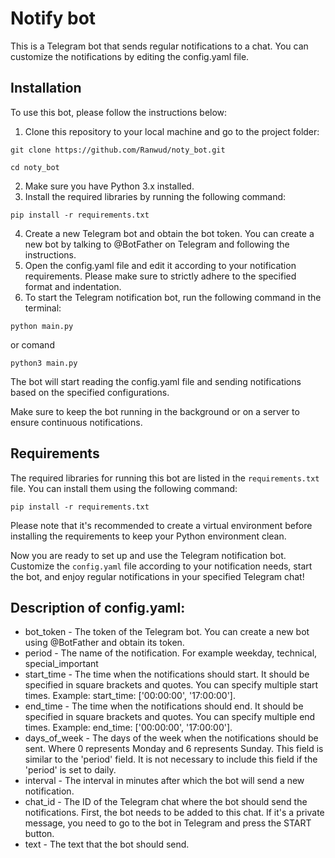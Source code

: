 # Notify bot
This is a Telegram bot that sends regular notifications to a chat. You can customize the notifications by editing the config.yaml file.

## Installation

To use this bot, please follow the instructions below:

1. Clone this repository to your local machine and go to the project folder:
```shell
git clone https://github.com/Ranwud/noty_bot.git
```

```shell
cd noty_bot
```

2. Make sure you have Python 3.x installed.
3. Install the required libraries by running the following command:

```shell
pip install -r requirements.txt
```

4. Create a new Telegram bot and obtain the bot token. You can create a new bot by talking to @BotFather on Telegram and following the instructions.
5. Open the config.yaml file and edit it according to your notification requirements. Please make sure to strictly adhere to the specified format and indentation.
6. To start the Telegram notification bot, run the following command in the terminal:

```shell
python main.py
```
or comand

```shell
python3 main.py
```

The bot will start reading the config.yaml file and sending notifications based on the specified configurations.

Make sure to keep the bot running in the background or on a server to ensure continuous notifications.

## Requirements

The required libraries for running this bot are listed in the `requirements.txt` file. You can install them using the following command:

```shell
pip install -r requirements.txt
```

Please note that it's recommended to create a virtual environment before installing the requirements to keep your Python environment clean.

Now you are ready to set up and use the Telegram notification bot. Customize the `config.yaml` file according to your notification needs, start the bot, and enjoy regular notifications in your specified Telegram chat!


## Description of config.yaml:

* bot_token - The token of the Telegram bot. You can create a new bot using @BotFather and obtain its token.
* period - The name of the notification. For example weekday, technical, special_important
* start_time - The time when the notifications should start. It should be specified in square brackets and quotes. You can specify multiple start times. Example: start_time: ['00:00:00', '17:00:00'].
* end_time - The time when the notifications should end. It should be specified in square brackets and quotes. You can specify multiple end times. Example: end_time: ['00:00:00', '17:00:00'].
* days_of_week - The days of the week when the notifications should be sent. Where 0 represents Monday and 6 represents Sunday. This field is similar to the 'period' field. It is not necessary to include this field if the 'period' is set to daily.
* interval - The interval in minutes after which the bot will send a new notification.
* chat_id - The ID of the Telegram chat where the bot should send the notifications. First, the bot needs to be added to this chat. If it's a private message, you need to go to the bot in Telegram and press the START button.
* text - The text that the bot should send.
